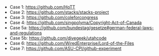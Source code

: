  * Case 1: https://github.com/HoTT
  * Case 2: https://github.com/stacks/stacks-project
  * Case 3: https://github.com/coleforcongress
  * Case 4: https://github.com/singpolyma/Copyright-Act-of-Canada
  * Case 5a: https://github.com/bundestag/gesetze#german-federal-laws-and-regulations
  * Case 5b: https://github.com/divegeek/utahcode
  * Case 6: https://github.com/WiredEnterprise/Lord-of-the-Files
  * Case 7: https://github.com/ASU-CPI/github-experiment
